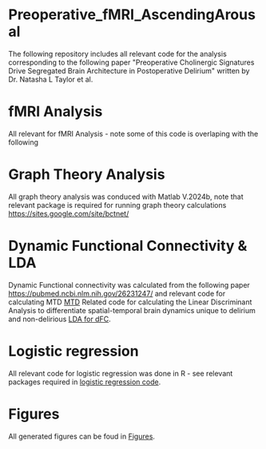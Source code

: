 # Preoperative_fMRI_AscendingArousal
The following repository includes all relevant code for the analysis corresponding to the following paper "Preoperative Cholinergic Signatures Drive Segregated Brain Architecture in Postoperative Delirium" written by Dr. Natasha L Taylor et al.

# fMRI Analysis

All relevant for fMRI Analysis - note some of this code is overlaping with the following 

# Graph Theory Analysis
All graph theory analysis was conduced with Matlab V.2024b, note that relevant package is required for running graph theory calculations https://sites.google.com/site/bctnet/

# Dynamic Functional Connectivity & LDA
Dynamic Functional connectivity was calculated from the following paper https://pubmed.ncbi.nlm.nih.gov/26231247/ and relevant code for calculating MTD [MTD](https://github.com/macshine/coupling)
Related code for calculating the Linear Discriminant Analysis to differentiate spatial-temporal brain dynamics unique to delirium and non-delirious [LDA for dFC](/dFC_LDA/).

# Logistic regression
All relevant code for logistic regression was done in R - see relevant packages required in [logistic regression code](/LogisticRegressions/).

# Figures
All generated figures can be foud in [Figures](/Figures/).



